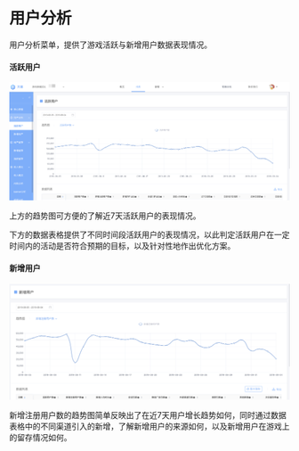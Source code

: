 # 用户分析

用户分析菜单，提供了游戏活跃与新增用户数据表现情况。

#### 活跃用户

![](../../.gitbook/assets/image%20%28127%29.png)

上方的趋势图可方便的了解近7天活跃用户的表现情况。

下方的数据表格提供了不同时间段活跃用户的表现情况，以此判定活跃用户在一定时间内的活动是否符合预期的目标，以及针对性地作出优化方案。

#### 新增用户

![](../../.gitbook/assets/image%20%28133%29.png)

新增注册用户数的趋势图简单反映出了在近7天用户增长趋势如何，同时通过数据表格中的不同渠道引入的新增，了解新增用户的来源如何，以及新增用户在游戏上的留存情况如何。

